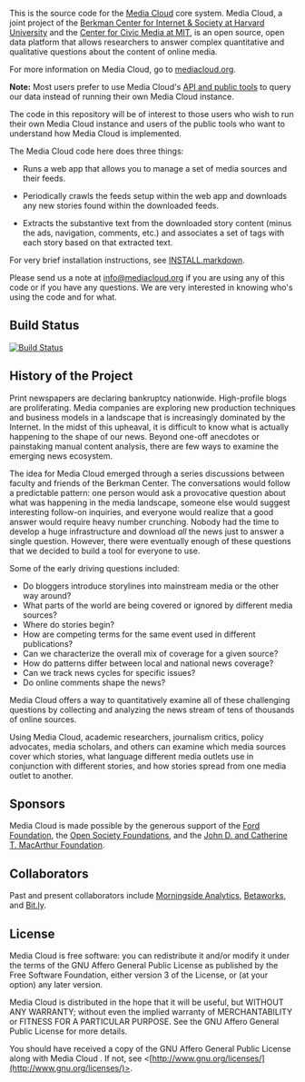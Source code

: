 This is the source code for the [Media Cloud](http://mediacloud.org/) core system. Media Cloud, a joint project of the [Berkman Center for Internet & Society at Harvard University](http://cyber.law.harvard.edu/) and the [Center for Civic Media at MIT](http://civic.mit.edu/), is an open source, open data platform that allows researchers to answer complex quantitative and qualitative questions about the content of online media.

For more information on Media Cloud, go to [mediacloud.org](http://mediacloud.org/).

**Note:** Most users prefer to use Media Cloud's [API and public tools](http://mediacloud.org/get-involved/) to query our data instead of running their own Media Cloud instance. 

The code in this repository will be of interest to those users who wish to run their own Media Cloud instance and users of the public tools who want to understand how Media Cloud is implemented.

The Media Cloud code here does three things:

* Runs a web app that allows you to manage a set of media sources and their feeds.
  
* Periodically crawls the feeds setup within the web app and downloads any new stories found within the downloaded feeds.
  
* Extracts the substantive text from the downloaded story content (minus the ads, navigation, comments, etc.) and associates a set of tags with each story based on that extracted text.

For very brief installation instructions, see [INSTALL.markdown](INSTALL.markdown).

Please send us a note at [info@mediacloud.org](info@mediacloud.org) if you are using any of this code or if you have any questions.  We are very interested in knowing who's using the code and for what.


Build Status
------------

[![Build Status](https://dev.azure.com/shirshegsm/mediacloud/_apis/build/status/mediacloud?branchName=containers)](https://dev.azure.com/shirshegsm/mediacloud/_build/latest?definitionId=1&branchName=containers)


History of the Project
----------------------

Print newspapers are declaring bankruptcy nationwide. High-profile blogs are proliferating. Media companies are exploring new production techniques and business models in a landscape that is increasingly dominated by the Internet. In the midst of this upheaval, it is difficult to know what is actually happening to the shape of our news. Beyond one-off anecdotes or painstaking manual content analysis, there are few ways to examine the emerging news ecosystem.

The idea for Media Cloud emerged through a series discussions between faculty and friends of the Berkman Center. The conversations would follow a predictable pattern: one person would ask a provocative question about what was happening in the media landscape, someone else would suggest interesting follow-on inquiries, and everyone would realize that a good answer would require heavy number crunching. Nobody had the time to develop a huge infrastructure and download *all* the news just to answer a single question. However, there were eventually enough of these questions that we decided to build a tool for everyone to use.

Some of the early driving questions included:

* Do bloggers introduce storylines into mainstream media or the other way around?
* What parts of the world are being covered or ignored by different media sources?
* Where do stories begin?
* How are competing terms for the same event used in different publications?
* Can we characterize the overall mix of coverage for a given source?
* How do patterns differ between local and national news coverage?
* Can we track news cycles for specific issues?
* Do online comments shape the news?

Media Cloud offers a way to quantitatively examine all of these challenging questions by collecting and analyzing the news stream of tens of thousands of online sources.

Using Media Cloud, academic researchers, journalism critics, policy advocates, media scholars, and others can examine which media sources cover which stories, what language different media outlets use in conjunction with different stories, and how stories spread from one media outlet to another.


Sponsors
--------

Media Cloud is made possible by the generous support of the [Ford Foundation](http://www.fordfoundation.org/), the [Open Society Foundations](http://www.opensocietyfoundations.org/), and the [John D. and Catherine T. MacArthur Foundation](http://www.macfound.org/).


Collaborators
-------------

Past and present collaborators include [Morningside Analytics](https://www.morningside-analytics.com/), [Betaworks](http://betaworks.com/), and [Bit.ly](https://bitly.com/).


License
-------

Media Cloud is free software: you can redistribute it and/or modify it under the terms of the GNU Affero General Public License as published by the Free Software Foundation, either version 3 of the License, or (at your option) any later version.

Media Cloud is distributed in the hope that it will be useful, but WITHOUT ANY WARRANTY; without even the implied warranty of MERCHANTABILITY or FITNESS FOR A PARTICULAR PURPOSE. See the GNU Affero General Public License for more details.

You should have received a copy of the GNU Affero General Public License along with Media Cloud . If not, see <[http://www.gnu.org/licenses/](http://www.gnu.org/licenses/)>.
